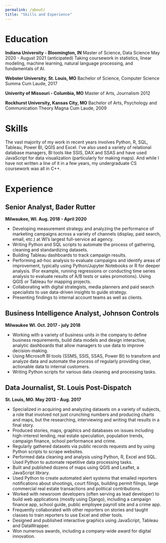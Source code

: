 ```yaml
---
permalink: /about/
title: "Skills and Experience"
---
```


# Education
**Indiana University - Bloomington, IN**
Master of Science, Data Science
May 2020 - August 2021 (anticipated)
Taking coursework in statistics, linear modeling, machine learning, natural language processing, and fundamentals of AI.

**Webster University, St. Louis, MO**
Bachelor of Science, Computer Science
Summa Cum Laude, 2017

**Univerity of Missouri - Columbia, MO**
Master of Arts, Journalism
2012

**Rockhurst University, Kansas City, MO**
Bachelor of Arts, Psychology and Communication Theory
Magna Cum Laude, 2009

# Skills
The vast majority of my work in recent years involves Python, R, SQL, Tableau, Power BI, QGIS and Excel. I've also used a variety of relational database managers, BI tools like SSIS, DAX and SSAS and have used JavaScript for data visualization (particularly for making maps). And while I have not written a line of it in a few years, my undergraduate CS coursework was all in C++. 

# Experience

## Senior Analyst, Bader Rutter
**Milwaukee, WI. Aug. 2018 - April 2020**
 - Developing measurement strategy and analyzing the performance of marketing campaigns across a variety of channels (display, paid search, email, etc.) at WI’s largest full-service ad agency.
 - Writing Python and SQL scripts to automate the process of gathering, cleaning and standardizing datasets.
 - Building Tableau dashboards to track campaign results.
 - Performing ad-hoc analysis to evaluate campaigns and identify areas of improvement, typically using Python/Jupyter Notebooks or R for deeper analysis. (For example, running regressions or conducting time series analysis to evaluate results of A/B tests or sales promotions). Using QGIS or Tableau for mapping projects.
 - Collaborating with digital strategists, media planners and paid search specialists to use data-driven insights to guide strategy.
 - Presenting findings to internal account teams as well as clients.

## Business Intelligence Analyst, Johnson Controls
**Milwaukee WI. Oct. 2017 - july 2018**
  - Working with a variety of business units in the company to define business requirements, build data models and design interactive, analytic dashboards that allow managers to use data to improve decision-making.
  - Using Microsoft BI tools (SSMS, SSIS, SSAS, Power BI) to transform and analyze data and automate the process of regularly providing clear, actionable data to internal customers.
  - Writing Python scripts for various data cleaning and processing tasks.

## Data Journalist, St. Louis Post-Dispatch
**St. Louis, MO. May 2013 - Aug. 2017**
 - Specialized in acquiring and analyzing datasets on a variety of subjects, a role that involved not just crunching numbers and producing charts and maps, but the researching, interviewing and writing that results in a final story.
 - Produced stories, maps, graphics and databases on issues including high-interest lending, real estate speculation, population trends, campaign finance, school performance and crime.
 - Regularly gathered datasets via public records requests and by using Python scripts to scrape websites.
 - Performed data cleaning and analysis using Python, R, Excel and SQL. Used Python to automate repetitive data processing tasks.
 - Built and published dozens of maps using QGIS and Leaflet, a JavaScript library.
 - Used Python to create automated alert systems that emailed reporters notifications about shootings, court filings, building permit filings, large commercial real estate transactions and political contributions.
 - Worked with newsroom developers (often serving as lead developer) to build web applications (mostly using Django), including a campaign finance app, school guide, public employee payroll site and a crime app.
 - Frequently collaborated with other reporters on stories and taught classes to train reporters to use Excel and other tools.
 - Designed and published interactive graphics using JavaScript, Tableau and DataWrapper.
 - Won numerous awards, including a company-wide award for digital innovation.
